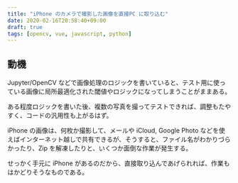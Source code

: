 ```yaml
---
title: "iPhone のカメラで撮影した画像を直接PC に取り込む"
date: 2020-02-16T20:58:40+09:00
draft: true
tags: [opencv, vue, javascript, python]
---
```


## 動機
Jupyter/OpenCV などで画像処理のロジックを書いていると、テスト用に使っている画像に局所最適化された閾値やロジックになってしまうことがままある。

ある程度ロジックを書いた後、複数の写真を撮ってテストできれば、調整もたやすく、コードの汎用性も上がるはず。

iPhone の画像は、何枚か撮影して、メールや iCloud, Google Photo などを使えばインターネット越しで共有できるが、そうすると、ファイル名がわかりづらかったり、Zip を解凍したりと、いくつか面倒な作業が発生する。

せっかく手元に iPhone があるのだから、直接取り込んであげられれば、作業もはかどりそうなものである。
